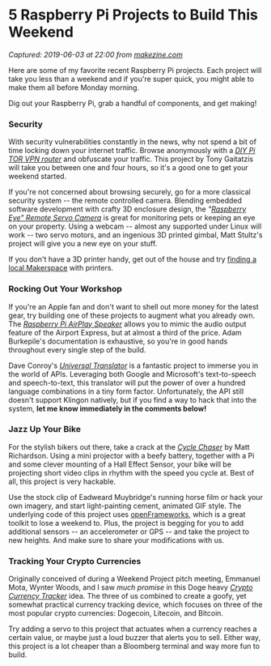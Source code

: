 # 5 Raspberry Pi Projects to Build This Weekend

_Captured: 2019-06-03 at 22:00 from [makezine.com](http://makezine.com/2015/09/11/5-raspberry-pi-projects-to-build-this-weekend/)_

Here are some of my favorite recent Raspberry Pi projects. Each project will take you less than a weekend and if you're super quick, you might able to make them all before Monday morning.

Dig out your Raspberry Pi, grab a handful of components, and get making!

### Security

With security vulnerabilities constantly in the news, why not spend a bit of time locking down your internet traffic. Browse anonymously with a _[DIY Pi TOR VPN router](https://makezine.com/projects/browse-anonymously-with-a-diy-raspberry-pi-vpntor-router)_ and obfuscate your traffic. This project by Tony Gaitatzis will take you between one and four hours, so it's a good one to get your weekend started.

If you're not concerned about browsing securely, go for a more classical security system -- the remote controlled camera. Blending embedded software development with crafty 3D enclosure design, the _"[Raspberry Eye" Remote Servo Camera](https://makezine.com/projects/raspberry-eye-remote-servo-cam)_ is great for monitoring pets or keeping an eye on your property. Using a webcam -- almost any supported under Linux will work -- two servo motors, and an ingenious 3D printed gimbal, Matt Stultz's project will give you a new eye on your stuff.

If you don't have a 3D printer handy, get out of the house and try [finding a local Makerspace](http://spaces.makerspace.com/makerspace-directory) with printers.

### Rocking Out Your Workshop

If you're an Apple fan and don't want to shell out more money for the latest gear, try building one of these projects to augment what you already own. The _[Raspberry Pi AirPlay Speaker](https://makezine.com/projects/raspberry-pi-airplay-speaker)_ allows you to mimic the audio output feature of the Airport Express, but at almost a third of the price. Adam Burkepile's documentation is exhaustive, so you're in good hands throughout every single step of the build.

Dave Conroy's _[Universal Translator](https://makezine.com/projects/make-42/universal-translator)_ is a fantastic project to immerse you in the world of APIs. Leveraging both Google and Microsoft's text-to-speech and speech-to-text, this translator will put the power of over a hundred language combinations in a tiny form factor. Unfortunately, the API still doesn't support Klingon natively, but if you find a way to hack that into the system, **let me know immediately in the comments below!**

### Jazz Up Your Bike

For the stylish bikers out there, take a crack at the _[Cycle Chaser](https://makezine.com/projects/cycle-chaser)_ by Matt Richardson. Using a mini projector with a beefy battery, together with a Pi and some clever mounting of a Hall Effect Sensor, your bike will be projecting short video clips in rhythm with the speed you cycle at. Best of all, this project is very hackable.

Use the stock clip of Eadweard Muybridge's running horse film or hack your own imagery, and start light-painting cement, animated GIF style. The underlying code of this project uses [openFrameworks](http://openframeworks.cc), which is a great toolkit to lose a weekend to. Plus, the project is begging for you to add additional sensors -- an accelerometer or GPS -- and take the project to new heights. And make sure to share your modifications with us.

### Tracking Your Crypto Currencies

Originally conceived of during a Weekend Project pitch meeting, Emmanuel Mota, Wynter Woods, and I saw _much promise_ in this Doge heavy _[Crypto Currency Tracker](https://makezine.com/projects/make-43/crypto-currency-tracker)_ idea. The three of us combined to create a goofy, yet somewhat practical currency tracking device, which focuses on three of the most popular crypto currencies: Dogecoin, Litecoin, and Bitcoin.

Try adding a servo to this project that actuates when a currency reaches a certain value, or maybe just a loud buzzer that alerts you to sell. Either way, this project is a lot cheaper than a Bloomberg terminal and way more fun to build.
